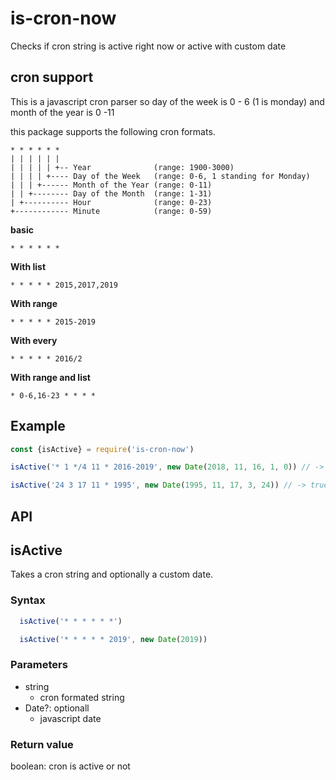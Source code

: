 # is-cron-now
Checks if cron string is active right now or active with custom date

## cron support
This is a javascript cron parser so day of the week is 0 - 6 (1 is monday) and month of the year is 0 -11

this package supports the following cron formats.


```
* * * * * *
| | | | | |
| | | | | +-- Year              (range: 1900-3000)
| | | | +---- Day of the Week   (range: 0-6, 1 standing for Monday)
| | | +------ Month of the Year (range: 0-11)
| | +-------- Day of the Month  (range: 1-31)
| +---------- Hour              (range: 0-23)
+------------ Minute            (range: 0-59)
```

**basic**
```
* * * * * *
```

**With list**
```
* * * * * 2015,2017,2019
```

**With range**
```
* * * * * 2015-2019
```

**With every**
```
* * * * * 2016/2
```

**With range and list**
```
* 0-6,16-23 * * * *
```

## Example

```javascript
const {isActive} = require('is-cron-now')

isActive('* 1 */4 11 * 2016-2019', new Date(2018, 11, 16, 1, 0)) // -> true

isActive('24 3 17 11 * 1995', new Date(1995, 11, 17, 3, 24)) // -> true
```

## API

## isActive

Takes a cron string and optionally a custom date.

### Syntax

```javascript
  isActive('* * * * * *')

  isActive('* * * * * 2019', new Date(2019))
```

### Parameters

* string
  * cron formated string
* Date?: optionall
  * javascript date

### Return value
boolean: cron is active or not
